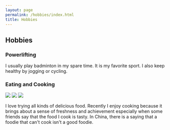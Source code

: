 ```yaml
---
layout: page
permalink: /hobbies/index.html
title: Hobbies
---
```


## Hobbies

### Powerlifting

I usually play badminton in my spare time. It is my favorite sport.
I also keep healthy by jogging or cycling.


### Eating and Cooking

<div class="third">
<img src="/images/food3.jpg">
<img src="/images/food1.jpg">
<img src="/images/food2.jpg">
</div>

I love trying all kinds of delicious food. Recently I enjoy cooking because 
it brings about a sense of freshness and achievement especially when some friends
say that the food I cook is tasty. In China, there is a saying that a foodie that 
can't cook isn't a good foodie.




